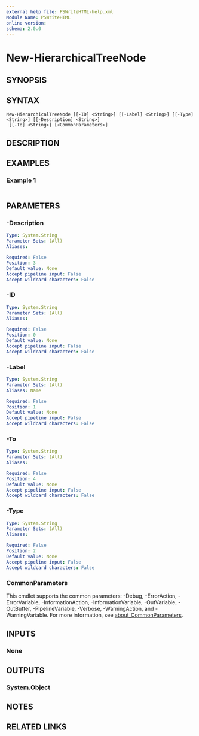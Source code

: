 ```yaml
---
external help file: PSWriteHTML-help.xml
Module Name: PSWriteHTML
online version:
schema: 2.0.0
---
```


# New-HierarchicalTreeNode

## SYNOPSIS


## SYNTAX

```
New-HierarchicalTreeNode [[-ID] <String>] [[-Label] <String>] [[-Type] <String>] [[-Description] <String>]
 [[-To] <String>] [<CommonParameters>]
```

## DESCRIPTION


## EXAMPLES

### Example 1
```powershell

```



## PARAMETERS

### -Description


```yaml
Type: System.String
Parameter Sets: (All)
Aliases:

Required: False
Position: 3
Default value: None
Accept pipeline input: False
Accept wildcard characters: False
```

### -ID


```yaml
Type: System.String
Parameter Sets: (All)
Aliases:

Required: False
Position: 0
Default value: None
Accept pipeline input: False
Accept wildcard characters: False
```

### -Label


```yaml
Type: System.String
Parameter Sets: (All)
Aliases: Name

Required: False
Position: 1
Default value: None
Accept pipeline input: False
Accept wildcard characters: False
```

### -To


```yaml
Type: System.String
Parameter Sets: (All)
Aliases:

Required: False
Position: 4
Default value: None
Accept pipeline input: False
Accept wildcard characters: False
```

### -Type


```yaml
Type: System.String
Parameter Sets: (All)
Aliases:

Required: False
Position: 2
Default value: None
Accept pipeline input: False
Accept wildcard characters: False
```

### CommonParameters
This cmdlet supports the common parameters: -Debug, -ErrorAction, -ErrorVariable, -InformationAction, -InformationVariable, -OutVariable, -OutBuffer, -PipelineVariable, -Verbose, -WarningAction, and -WarningVariable. For more information, see [about_CommonParameters](http://go.microsoft.com/fwlink/?LinkID=113216).

## INPUTS

### None

## OUTPUTS

### System.Object
## NOTES

## RELATED LINKS
